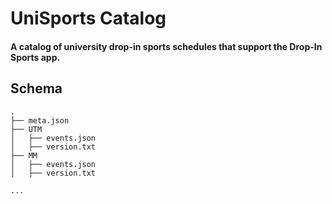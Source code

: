 # UniSports Catalog
#### A catalog of university drop-in sports schedules that support the Drop-In Sports app.


## Schema
```
.
├── meta.json
├── UTM
│   ├── events.json
│   ├── version.txt
├── MM
│   ├── events.json
│   ├── version.txt

...

```
